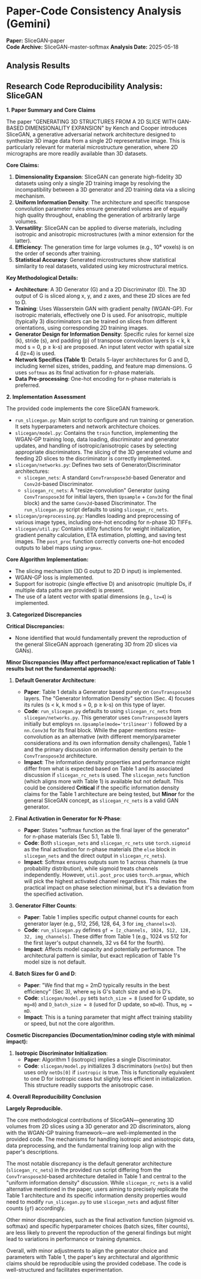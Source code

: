 # Paper-Code Consistency Analysis (Gemini)

**Paper:** SliceGAN-paper  
**Code Archive:** SliceGAN-master-softmax
**Analysis Date:** 2025-05-18

## Analysis Results

## Research Code Reproducibility Analysis: SliceGAN

**1. Paper Summary and Core Claims**

The paper "GENERATING 3D STRUCTURES FROM A 2D SLICE WITH GAN-BASED DIMENSIONALITY EXPANSION" by Kench and Cooper introduces SliceGAN, a generative adversarial network architecture designed to synthesize 3D image data from a single 2D representative image. This is particularly relevant for material microstructure generation, where 2D micrographs are more readily available than 3D datasets.

**Core Claims:**
1.  **Dimensionality Expansion**: SliceGAN can generate high-fidelity 3D datasets using only a single 2D training image by resolving the incompatibility between a 3D generator and 2D training data via a slicing mechanism.
2.  **Uniform Information Density**: The architecture and specific transpose convolution parameter rules ensure generated volumes are of equally high quality throughout, enabling the generation of arbitrarily large volumes.
3.  **Versatility**: SliceGAN can be applied to diverse materials, including isotropic and anisotropic microstructures (with a minor extension for the latter).
4.  **Efficiency**: The generation time for large volumes (e.g., 10⁸ voxels) is on the order of seconds after training.
5.  **Statistical Accuracy**: Generated microstructures show statistical similarity to real datasets, validated using key microstructural metrics.

**Key Methodological Details:**
*   **Architecture**: A 3D Generator (G) and a 2D Discriminator (D). The 3D output of G is sliced along x, y, and z axes, and these 2D slices are fed to D.
*   **Training**: Uses Wasserstein GAN with gradient penalty (WGAN-GP). For isotropic materials, effectively one D is used. For anisotropic, multiple (typically 3) discriminators can be trained on slices from different orientations, using corresponding 2D training images.
*   **Generator Design for Information Density**: Specific rules for kernel size (k), stride (s), and padding (p) of transpose convolution layers (s < k, k mod s = 0, p ≥ k-s) are proposed. An input latent vector with spatial size 4 (lz=4) is used.
*   **Network Specifics (Table 1)**: Details 5-layer architectures for G and D, including kernel sizes, strides, padding, and feature map dimensions. G uses `softmax` as its final activation for n-phase materials.
*   **Data Pre-processing**: One-hot encoding for n-phase materials is preferred.

**2. Implementation Assessment**

The provided code implements the core SliceGAN framework.
*   `run_slicegan.py`: Main script to configure and run training or generation. It sets hyperparameters and network architecture choices.
*   `slicegan/model.py`: Contains the `train` function, implementing the WGAN-GP training loop, data loading, discriminator and generator updates, and handling of isotropic/anisotropic cases by selecting appropriate discriminators. The slicing of the 3D generated volume and feeding 2D slices to the discriminator is correctly implemented.
*   `slicegan/networks.py`: Defines two sets of Generator/Discriminator architectures:
    *   `slicegan_nets`: A standard `ConvTranspose3d`-based Generator and `Conv2d`-based Discriminator.
    *   `slicegan_rc_nets`: A "resize-convolution" Generator (using `ConvTranspose3d` for initial layers, then `Upsample` + `Conv3d` for the final block) and the same `Conv2d`-based Discriminator.
    The `run_slicegan.py` script defaults to using `slicegan_rc_nets`.
*   `slicegan/preprocessing.py`: Handles loading and preprocessing of various image types, including one-hot encoding for n-phase 3D TIFFs.
*   `slicegan/util.py`: Contains utility functions for weight initialization, gradient penalty calculation, ETA estimation, plotting, and saving test images. The `post_proc` function correctly converts one-hot encoded outputs to label maps using `argmax`.

**Core Algorithm Implementation:**
*   The slicing mechanism (3D G output to 2D D input) is implemented.
*   WGAN-GP loss is implemented.
*   Support for isotropic (single effective D) and anisotropic (multiple Ds, if multiple data paths are provided) is present.
*   The use of a latent vector with spatial dimensions (e.g., `lz=4`) is implemented.

**3. Categorized Discrepancies**

**Critical Discrepancies:**
*   None identified that would fundamentally prevent the reproduction of the general SliceGAN approach (generating 3D from 2D slices via GANs).

**Minor Discrepancies (May affect performance/exact replication of Table 1 results but not the fundamental approach):**
1.  **Default Generator Architecture**:
    *   **Paper**: Table 1 details a Generator based purely on `ConvTranspose3d` layers. The "Generator Information Density" section (Sec. 4) focuses its rules (s < k, k mod s = 0, p ≥ k-s) on this type of layer.
    *   **Code**: `run_slicegan.py` defaults to using `slicegan_rc_nets` from `slicegan/networks.py`. This generator uses `ConvTranspose3d` layers initially but employs `nn.Upsample(mode='trilinear')` followed by a `nn.Conv3d` for its final block. While the paper mentions resize-convolution as an alternative (with different memory/parameter considerations and its own information density challenges), Table 1 and the primary discussion on information density pertain to the `ConvTranspose3d` architecture.
    *   **Impact**: The information density properties and performance might differ from what is expected based on Table 1 and its associated discussion if `slicegan_rc_nets` is used. The `slicegan_nets` function (which aligns more with Table 1) is available but not default. This could be considered **Critical** if the specific information density claims for the Table 1 architecture are being tested, but **Minor** for the general SliceGAN concept, as `slicegan_rc_nets` is a valid GAN generator.

2.  **Final Activation in Generator for N-Phase**:
    *   **Paper**: States "softmax function as the final layer of the generator" for n-phase materials (Sec 5.1, Table 1).
    *   **Code**: Both `slicegan_nets` and `slicegan_rc_nets` use `torch.sigmoid` as the final activation for n-phase materials (the `else` block in `slicegan_nets` and the direct output in `slicegan_rc_nets`).
    *   **Impact**: Softmax ensures outputs sum to 1 across channels (a true probability distribution), while sigmoid treats channels independently. However, `util.post_proc` uses `torch.argmax`, which will pick the highest activated channel regardless. This makes the practical impact on phase selection minimal, but it's a deviation from the specified activation.

3.  **Generator Filter Counts**:
    *   **Paper**: Table 1 implies specific output channel counts for each generator layer (e.g., 512, 256, 128, 64, 3 for `img_channels=3`).
    *   **Code**: `run_slicegan.py` defines `gf = [z_channels, 1024, 512, 128, 32, img_channels]`. These differ from Table 1 (e.g., 1024 vs 512 for the first layer's output channels, 32 vs 64 for the fourth).
    *   **Impact**: Affects model capacity and potentially performance. The architectural pattern is similar, but exact replication of Table 1's model size is not default.

4.  **Batch Sizes for G and D**:
    *   **Paper**: "We find that mg = 2mD typically results in the best efficiency" (Sec 3), where `mg` is G's batch size and `mD` is D's.
    *   **Code**: `slicegan/model.py` sets `batch_size = 8` (used for G update, so `mg=8`) and `D_batch_size = 8` (used for D update, so `mD=8`). Thus, `mg = mD`.
    *   **Impact**: This is a tuning parameter that might affect training stability or speed, but not the core algorithm.

**Cosmetic Discrepancies (Documentation/minor coding style with minimal impact):**
1.  **Isotropic Discriminator Initialization**:
    *   **Paper**: Algorithm 1 (isotropic) implies a single Discriminator.
    *   **Code**: `slicegan/model.py` initializes 3 discriminators (`netDs`) but then uses only `netDs[0]` if `isotropic` is true. This is functionally equivalent to one D for isotropic cases but slightly less efficient in initialization. This structure readily supports the anisotropic case.

**4. Overall Reproducibility Conclusion**

**Largely Reproducible.**

The core methodological contributions of SliceGAN—generating 3D volumes from 2D slices using a 3D generator and 2D discriminators, along with the WGAN-GP training framework—are well-implemented in the provided code. The mechanisms for handling isotropic and anisotropic data, data preprocessing, and the fundamental training loop align with the paper's descriptions.

The most notable discrepancy is the default generator architecture (`slicegan_rc_nets`) in the provided run script differing from the `ConvTranspose3d`-based architecture detailed in Table 1 and central to the "uniform information density" discussion. While `slicegan_rc_nets` is a valid alternative mentioned in the paper, users aiming to precisely replicate the Table 1 architecture and its specific information density properties would need to modify `run_slicegan.py` to use `slicegan_nets` and adjust filter counts (`gf`) accordingly.

Other minor discrepancies, such as the final activation function (sigmoid vs. softmax) and specific hyperparameter choices (batch sizes, filter counts), are less likely to prevent the reproduction of the general findings but might lead to variations in performance or training dynamics.

Overall, with minor adjustments to align the generator choice and parameters with Table 1, the paper's key architectural and algorithmic claims should be reproducible using the provided codebase. The code is well-structured and facilitates experimentation.